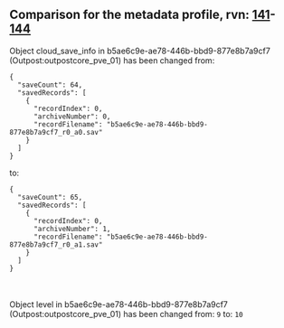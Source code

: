 ## Comparison for the metadata profile, rvn: [141](https://github.com/PRO100KatYT/FortniteProfileRevisions/tree/main/profiles/metadata/141%20metadata.json)-[144](https://github.com/PRO100KatYT/FortniteProfileRevisions/tree/main/profiles/metadata/144%20metadata.json)

Object cloud_save_info in b5ae6c9e-ae78-446b-bbd9-877e8b7a9cf7 (Outpost:outpostcore_pve_01) has been changed from:

```
{
  "saveCount": 64,
  "savedRecords": [
    {
      "recordIndex": 0,
      "archiveNumber": 0,
      "recordFilename": "b5ae6c9e-ae78-446b-bbd9-877e8b7a9cf7_r0_a0.sav"
    }
  ]
}
```

to:

```
{
  "saveCount": 65,
  "savedRecords": [
    {
      "recordIndex": 0,
      "archiveNumber": 1,
      "recordFilename": "b5ae6c9e-ae78-446b-bbd9-877e8b7a9cf7_r0_a1.sav"
    }
  ]
}
```

<br><br>
Object level in b5ae6c9e-ae78-446b-bbd9-877e8b7a9cf7 (Outpost:outpostcore_pve_01) has been changed from: `9` to: `10`
<br><br>

